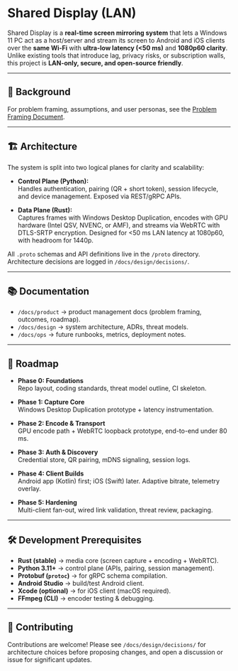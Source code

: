 ﻿# Shared Display (LAN)

Shared Display is a **real-time screen mirroring system** that lets a Windows 11 PC act as a host/server and stream its screen to Android and iOS clients over the **same Wi-Fi** with **ultra-low latency (<50 ms)** and **1080p60 clarity**.  
Unlike existing tools that introduce lag, privacy risks, or subscription walls, this project is **LAN-only, secure, and open-source friendly**.

---

## 📖 Background

For problem framing, assumptions, and user personas, see the [Problem Framing Document](./docs/product/01-problem-framing.md).

---

## 🏗️ Architecture

The system is split into two logical planes for clarity and scalability:

- **Control Plane (Python):**  
  Handles authentication, pairing (QR + short token), session lifecycle, and device management. Exposed via REST/gRPC APIs.

- **Data Plane (Rust):**  
  Captures frames with Windows Desktop Duplication, encodes with GPU hardware (Intel QSV, NVENC, or AMF), and streams via WebRTC with DTLS-SRTP encryption. Designed for <50 ms LAN latency at 1080p60, with headroom for 1440p.

All `.proto` schemas and API definitions live in the `/proto` directory.  
Architecture decisions are logged in `/docs/design/decisions/`.

---

## 📚 Documentation

- `/docs/product` → product management docs (problem framing, outcomes, roadmap).  
- `/docs/design` → system architecture, ADRs, threat models.  
- `/docs/ops` → future runbooks, metrics, deployment notes.

---

## 🚀 Roadmap

- **Phase 0: Foundations**  
  Repo layout, coding standards, threat model outline, CI skeleton.  

- **Phase 1: Capture Core**  
  Windows Desktop Duplication prototype + latency instrumentation.  

- **Phase 2: Encode & Transport**  
  GPU encode path + WebRTC loopback prototype, end-to-end under 80 ms.  

- **Phase 3: Auth & Discovery**  
  Credential store, QR pairing, mDNS signaling, session logs.  

- **Phase 4: Client Builds**  
  Android app (Kotlin) first; iOS (Swift) later. Adaptive bitrate, telemetry overlay.  

- **Phase 5: Hardening**  
  Multi-client fan-out, wired link validation, threat review, packaging.

---

## 🛠️ Development Prerequisites

- **Rust (stable)** → media core (screen capture + encoding + WebRTC).  
- **Python 3.11+** → control plane (APIs, pairing, session management).  
- **Protobuf (`protoc`)** → for gRPC schema compilation.  
- **Android Studio** → build/test Android client.  
- **Xcode (optional)** → for iOS client (macOS required).  
- **FFmpeg (CLI)** → encoder testing & debugging.  

---

## 🤝 Contributing

Contributions are welcome! Please see `/docs/design/decisions/` for architecture choices before proposing changes, and open a discussion or issue for significant updates.
